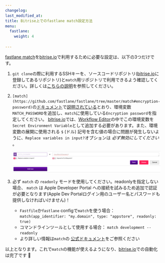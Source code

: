 ```yaml
---
changelog: 
last_modified_at: 
title: Bitrise上でのfastlane match設定方法
menu:
  fastlane:
    weight: 4

---
```


[fastlane match](https://github.com/fastlane/fastlane/tree/master/match)を[bitrise.io](https://www.bitrise.io/)で利用するために必要な設定は、以下の3つだけです。

1. `git clone`の際に利用するSSHキーを、ソースコードリポジトリ([bitrise.io](https://www.bitrise.io/)に登録してあるリポジトリ)と`match`用リポジトリで利用できるよう確認してください。詳しくは[こちらの説明](/faq/adding-projects-with-submodules/)を参照してください。
2. `[match](https://github.com/fastlane/fastlane/tree/master/match#encryption-password)`の[ドキュメント](https://github.com/fastlane/fastlane/tree/master/match#encryption-password)で[説明されている](https://github.com/fastlane/fastlane/tree/master/match#encryption-password)とおり、環境変数`MATCH_PASSWORD`を追加し、`match`に使用している`Encryption password`を指定してください。
   [bitrise.io](https://www.bitrise.io/)では、[Workflow Editor](http://devcenter.bitrise.io/docs/add-your-first-step-to-your-apps-workflow)の中でこの環境変数を`Secret Environment Variable`として追加する必要があります。また、環境変数の展開に使用される `$` (ドル) 記号を含む値の場合に問題が発生しないように、`Replace variables in input?`オプションは _必ず無効にしてください_ 。

   ![{{ page.title }}](/img/matchpassword.png)
3. 必ず `match` の `readonly` モードを使用してください。readonlyを指定しない場合、 `match` は Apple Developer Portal への接続を試みるため追加で認証が必要となります(Apple Dev Portalログイン用のユーザー名とパスワードも提供しなければいけません)！
   * `Fastfile`か`fastlane` configで`match`を使う場合： `match(app_identifier: "my.domain", type: "appstore", readonly: true)`
   * コマンドラインツールとして使用する場合： `match development --readonly`
   * より詳しい情報は`match`の [公式ドキュメント](https://docs.fastlane.tools/actions/match/)をご参照ください

以上となります。これで`match`の機能が使えるようになり、[bitrise.io](https://www.bitrise.io/)での自動化は完了です 🚀
